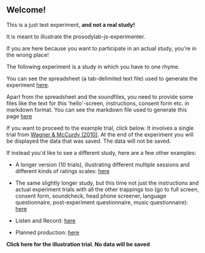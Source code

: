 
## Welcome!

This is a just test experiment, **and not a real study!**

It is meant to illustrate the prosodylab-js-experimenter. 

If you are here because you want to participate in an actual study, you're in the wrong place!

The following experiment is a study in which you have to one rhyme. 

You can see the spreadsheet (a tab-delimited text file) used to generate the experiment [here](examples/listenAndRate/rhymeShortest.txt).

Apart from the spreadsheet and the soundfiles, you need to provide some files like the text for this 'hello'-screen, instructions, consent form etc. in markdown format. You can see the markdown file used to generate this page [here](examples/listenAndRate/hello.md)

If you want to proceed to the example trial, click below. It involves a single trial from [Wagner & McCurdy (2010)](https://pubmed.ncbi.nlm.nih.gov/20889149/). At the end of the experiment you will be displayed the data that was saved. The data will not be saved.

If instead you'd like to see a different study, here are a few other examples:


* A longer version (10 trials), illustrating different multiple sessions and different kinds of ratings scales:  [here](https://prosodylab.org/experimenter/examples/exampleScales.html)

* The same slightly longer study, but this time not just the instructions and actual experiment trials with all the other trappings too (go to full screen, consent form, soundcheck, head phone screener, language questionnaire, post-experiment questionnaire, music questionnaire):  [here](https://prosodylab.org/experimenter/examples/exampleFullExperiment.html)


* Listen and Record: [here](https://prosodylab.org/experimenter/examples/exampleListenAndRecord.html)

* Planned production: [here](https://prosodylab.org/experimenter/examples/examplePlannedProduction.html)



**Click here for the illustration trial. No data will be saved**
